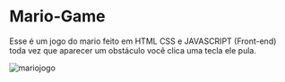 # Mario-Game
Esse é um jogo do mario feito em HTML CSS e JAVASCRIPT (Front-end) toda vez que aparecer um obstáculo você clica uma tecla ele pula. 

![mariojogo](https://user-images.githubusercontent.com/92822406/181923518-a697cc3e-c3b8-4e06-afd6-b423477a8d79.png)
